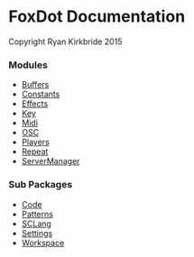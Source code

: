FoxDot Documentation
====================

Copyright Ryan Kirkbride 2015

### Modules
- [Buffers](Buffers.md)
- [Constants](Constants.md)
- [Effects](Effects.md)
- [Key](Key.md)
- [Midi](Midi.md)
- [OSC](OSC.md)
- [Players](Players.md)
- [Repeat](Repeat.md)
- [ServerManager](ServerManager.md)

### Sub Packages
- [Code](Code)
- [Patterns](Patterns)
- [SCLang](SCLang)
- [Settings](Settings)
- [Workspace](Workspace)

